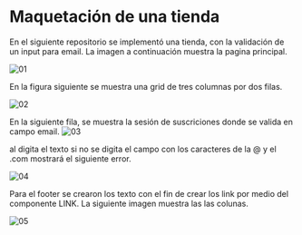 # Maquetación de una tienda

En el siguiente repositorio se implementó una tienda, con la validación de un input para  email. La imagen a continuación muestra la pagina principal.

![01](https://user-images.githubusercontent.com/70826804/178391534-c263add4-5cbe-4966-a468-72fac677a42a.png)

 En la figura siguiente se muestra una grid de tres columnas por dos filas. 

![02](https://user-images.githubusercontent.com/70826804/178392202-d0f788fa-ff56-4c00-9588-0cabf2991163.png)


En la siguiente fila, se muestra la sesión de suscriciones donde se valida en campo email.
![03](https://user-images.githubusercontent.com/70826804/178392386-5f436f17-7056-493b-90e1-56961587d71e.png)

al digita el texto si no se digita el campo con los caracteres de la @ y el .com mostrará el siguiente error.

![04](https://user-images.githubusercontent.com/70826804/178392798-970803ef-5d18-487f-9ff1-15a4e2d710fc.png)

Para el footer se crearon los texto con el fin de crear los link por medio del componente LINK. La siguiente imagen muestra las las colunas.

![05](https://user-images.githubusercontent.com/70826804/178429238-975b61c9-447f-48dd-aeed-90f5510987ba.png)

